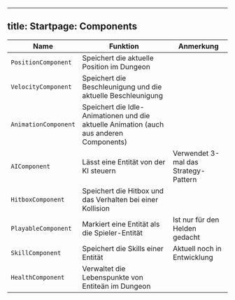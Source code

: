 ---
title: Startpage: Components
 ---

| Name                 | Funktion                                                                                | Anmerkung                                 |
|----------------------|-----------------------------------------------------------------------------------------|-------------------------------------------|
| `PositionComponent`  | Speichert die aktuelle Position im Dungeon                                              |                                           |
| `VelocityComponent`  | Speichert die Beschleunigung und die aktuelle Beschleunigung                            |                                           |
| `AnimationComponent` | Speichert die Idle-Animationen und die aktuelle Animation (auch aus anderen Components) |                                           |
| `AIComponent`        | Lässt eine Entität von der KI steuern                                                   | Verwendet 3-mal das Strategy-Pattern      |
| `HitboxComponent`    | Speichert die Hitbox und das Verhalten bei einer Kollision                              |                                           |
| `PlayableComponent`  | Markiert eine Entität als die Spieler-Entität                                           | Ist nur für den Helden gedacht            |
| `SkillComponent`     | Speichert die Skills einer Entität                                                      | Aktuell noch in Entwicklung               |
| `HealthComponent`    | Verwaltet die Lebenspunkte von Entiteän im Dungeon                                      |                                           |